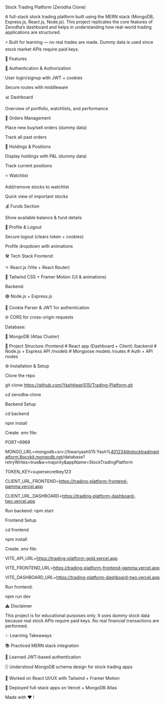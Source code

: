 Stock Trading Platform (Zerodha Clone)

A full-stack stock trading platform built using the MERN stack (MongoDB, Express.js, React.js, Node.js).
This project replicates the core features of Zerodha’s dashboard and helps in understanding how real-world trading applications are structured.

⚡️ Built for learning — no real trades are made.
Dummy data is used since stock market APIs require paid keys.

🚀 Features

🔐 Authentication & Authorization

User login/signup with JWT + cookies

Secure routes with middleware

📊 Dashboard

Overview of portfolio, watchlists, and performance

📝 Orders Management

Place new buy/sell orders (dummy data)

Track all past orders

💼 Holdings & Positions

Display holdings with P&L (dummy data)

Track current positions

⭐ Watchlist

Add/remove stocks to watchlist

Quick view of important stocks

💰 Funds Section

Show available balance & fund details

👤 Profile & Logout

Secure logout (clears token + cookies)

Profile dropdown with animations

🛠️ Tech Stack
Frontend:

⚛️ React.js (Vite + React Router)

🎨 Tailwind CSS + Framer Motion (UI & animations)

Backend:

🟢 Node.js + Express.js

🍪 Cookie Parser & JWT for authentication

🌐 CORS for cross-origin requests

Database:

🍃 MongoDB (Atlas Cluster)

📂 Project Structure
/frontend       # React app (Dashboard + Client)
/backend        # Node.js + Express API
   /models      # Mongoose models
   /routes      # Auth + API routes

⚙️ Installation & Setup

Clone the repo

git clone https://github.com/Yashtiwari515/Trading-Platform.git

cd zerodha-clone

Backend Setup

cd backend

npm install


Create .env file:

PORT=6969

MONGO_URL=mongodb+srv://tiwariyash515:Yash%401234@stocktradingplatform.8pcvkit.mongodb.net/database?retryWrites=true&w=majority&appName=StockTradingPlatform

TOKEN_KEY=supersecretkey123

CLIENT_URL_FRONTEND=https://trading-platform-frontend-gamma.vercel.app

CLIENT_URL_DASHBOARD=https://trading-platform-dashboard-two.vercel.app



Run backend:
npm start

Frontend Setup

cd frontend

npm install


Create .env file:

VITE_API_URL=https://trading-platform-gold.vercel.app

VITE_FRONTEND_URL=https://trading-platform-frontend-gamma.vercel.app

VITE_DASHBOARD_URL=https://trading-platform-dashboard-two.vercel.app



Run frontend:

npm run dev

⚠️ Disclaimer

This project is for educational purposes only.
It uses dummy stock data because real stock APIs require paid keys.
No real financial transactions are performed.


✨ Learning Takeaways

📚 Practiced MERN stack integration

🔑 Learned JWT-based authentication

🗄️ Understood MongoDB schema design for stock trading apps

🎨 Worked on React UI/UX with Tailwind + Framer Motion

🚀 Deployed full-stack apps on Vercel + MongoDB Atlas

Made with ❤️ !
